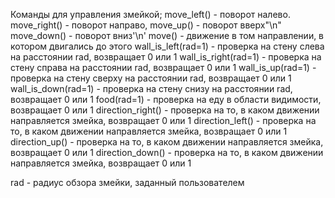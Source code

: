 Команды для управления змейкой;
move_left() - поворот налево.
move_right() - поворот направо,
move_up() - поворот вверх"\n"
move_down() - поворот вниз'\n'
move() - движение в том направлении, в котором двигались до этого
wall_is_left(rad=1) - проверка на стену слева на расстоянии rad, возвращает 0 или 1
wall_is_right(rad=1) - проверка на стену справа на расстоянии rad, возвращает 0 или 1
wall_is_up(rad=1) - проверка на стену сверху на расстоянии rad, возвращает 0 или 1
wall_is_down(rad=1) - проверка на стену снизу на расстоянии rad, возвращает 0 или 1
food(rad=1) - проверка на еду в области видимости, возвращает 0 или 1
direction_right() - проверка на то, в каком движении направляется змейка, возвращает 0 или 1
direction_left() - проверка на то, в каком движении направляется змейка, возвращает 0 или 1
direction_up() - проверка на то, в каком движении направляется змейка, возвращает 0 или 1
direction_down() - проверка на то, в каком движении направляется змейка, возвращает 0 или 1

rad - радиус обзора змейки, заданный пользователем